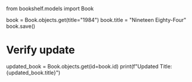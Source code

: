 from bookshelf.models import Book

book = Book.objects.get(title="1984")
book.title = "Nineteen Eighty-Four"
book.save()

# Verify update
updated_book = Book.objects.get(id=book.id)
print(f"Updated Title: {updated_book.title}")
